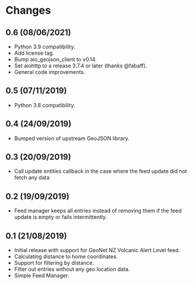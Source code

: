 # Changes

## 0.6 (08/06/2021)
* Python 3.9 compatibility.
* Add license tag.
* Bump aio_geojson_client to v0.14.
* Set aiohttp to a release 3.7.4 or later (thanks @fabaff).
* General code improvements.

## 0.5 (07/11/2019)
* Python 3.8 compatibility.

## 0.4 (24/09/2019)
* Bumped version of upstream GeoJSON library.

## 0.3 (20/09/2019)
* Call update entities callback in the case where the feed update did not 
  fetch any data

## 0.2 (19/09/2019)
* Feed manager keeps all entries instead of removing them if the feed 
  update is empty or fails intermittently.

## 0.1 (21/08/2019)
* Initial release with support for GeoNet NZ Volcanic Alert Level feed.
* Calculating distance to home coordinates.
* Support for filtering by distance.
* Filter out entries without any geo location data.
* Simple Feed Manager.
